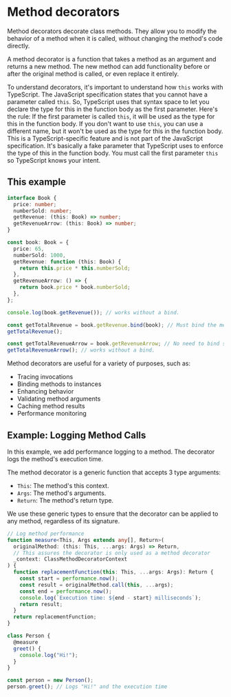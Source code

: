 # Method decorators

Method decorators decorate class methods. They allow you to modify the behavior of a method when it is called, without changing the method's code directly.

A method decorator is a function that takes a method as an argument and returns a new method. The new method can add functionality before or after the original method is called, or even replace it entirely.

To understand decorators, it's important to understand how `this` works with TypeScript. The JavaScript specification states that you cannot have a parameter called `this`. So, TypeScript uses that syntax space to let you declare the type for this in the function body as the first parameter. Here's the rule: If the first parameter is called `this`, it will be used as the type for this in the function body. If you don't want to use `this`, you can use a different name, but it won't be used as the type for this in the function body. This is a TypeScript-specific feature and is not part of the JavaScript specification. It's basically a fake parameter that TypeScript uses to enforce the type of this in the function body. You must call the first parameter `this` so TypeScript knows your intent.

## This example

```ts
interface Book {
  price: number;
  numberSold: number;
  getRevenue: (this: Book) => number;
  getRevenueArrow: (this: Book) => number;
}

const book: Book = {
  price: 65,
  numberSold: 1000,
  getRevenue: function (this: Book) {
    return this.price * this.numberSold;
  },
  getRevenueArrow: () => {
    return book.price * book.numberSold;
  },
};

console.log(book.getRevenue()); // works without a bind.

const getTotalRevenue = book.getRevenue.bind(book); // Must bind the method to the object so it compiles
getTotalRevenue();

const getTotalRevenueArrow = book.getRevenueArrow; // No need to bind since arrow function inherits this from the enclosing scope
getTotalRevenueArrow(); // works without a bind.
```

Method decorators are useful for a variety of purposes, such as:

- Tracing invocations
- Binding methods to instances
- Enhancing behavior
- Validating method arguments
- Caching method results
- Performance monitoring

## Example: Logging Method Calls

In this example, we add performance logging to a method. The decorator logs the method's execution time.

The method decorator is a generic function that accepts 3 type arguments:

- `This`: The method's this context.
- `Args`: The method's arguments.
- `Return`: The method's return type.

We use these generic types to ensure that the decorator can be applied to any method, regardless of its signature.

```ts
// Log method performance
function measure<This, Args extends any[], Return>(
  originalMethod: (this: This, ...args: Args) => Return,
  // This assures the decorator is only used as a method decorator
  _context: ClassMethodDecoratorContext
) {
  function replacementFunction(this: This, ...args: Args): Return {
    const start = performance.now();
    const result = originalMethod.call(this, ...args);
    const end = performance.now();
    console.log(`Execution time: ${end - start} milliseconds`);
    return result;
  }
  return replacementFunction;
}

class Person {
  @measure
  greet() {
    console.log("Hi!");
  }
}

const person = new Person();
person.greet(); // Logs "Hi!" and the execution time
```

